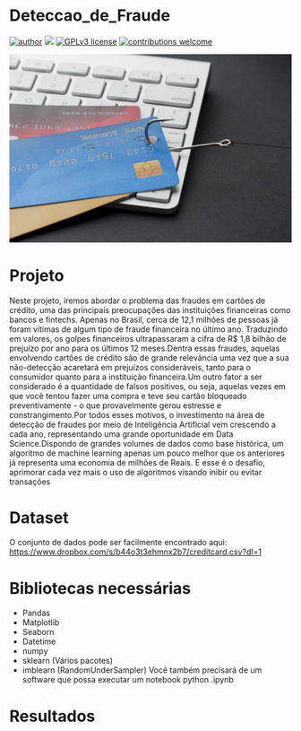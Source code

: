 # Deteccao_de_Fraude
[![author](https://img.shields.io/badge/author-Wallison-red.svg)](https://www.linkedin.com/in/wallison-borges-48312516a/) [![](https://img.shields.io/badge/python-3.7+-blue.svg)](https://www.python.org/downloads/release/python-365/) [![GPLv3 license](https://img.shields.io/badge/License-GPLv3-blue.svg)](http://perso.crans.org/besson/LICENSE.html) [![contributions welcome](https://img.shields.io/badge/contributions-welcome-brightgreen.svg?style=flat)](https://github.com/IsWallison/Project_airbnb/issues)

<p align="center">
  <img src="high-angle-keyboard-with-credit-cards-hook-phishing.jpg" >
</p>

# Projeto
Neste projeto, iremos abordar o problema das fraudes em cartões de crédito, uma das principais preocupações das instituições financeiras como bancos e fintechs. Apenas no Brasil, cerca de 12,1 milhões de pessoas já foram vítimas de algum tipo de fraude financeira no último ano. Traduzindo em valores, os golpes financeiros ultrapassaram a cifra de R$ 1,8 bilhão de prejuízo por ano para os últimos 12 meses.Dentra essas fraudes, aquelas envolvendo cartões de crédito são de grande relevância uma vez que a sua não-detecção acaretará em prejuízos consideráveis, tanto para o consumidor quanto para a instituição financeira.Um outro fator a ser considerado é a quantidade de falsos positivos, ou seja, aquelas vezes em que você tentou fazer uma compra e teve seu cartão bloqueado preventivamente - o que provavelmente gerou estresse e constrangimento.Por todos esses motivos, o investimento na área de detecção de fraudes por meio de Inteligência Artificial vem crescendo a cada ano, representando uma grande oportunidade em Data Science.Dispondo de grandes volumes de dados como base histórica, um algoritmo de machine learning apenas um pouco melhor que os anteriores já representa uma economia de milhões de Reais. E esse é o desafio, aprimorar cada vez mais o uso de algoritmos visando inibir ou evitar transações

# Dataset
O conjunto de dados pode ser facilmente encontrado aqui: https://www.dropbox.com/s/b44o3t3ehmnx2b7/creditcard.csv?dl=1

# Bibliotecas necessárias

* Pandas
* Matplotlib
* Seaborn 
* Datetime
* numpy
* sklearn (Vários pacotes)
* imblearn (RandomUnderSampler)
Você também precisará de um software que possa executar um notebook python .ipynb




# Resultados
